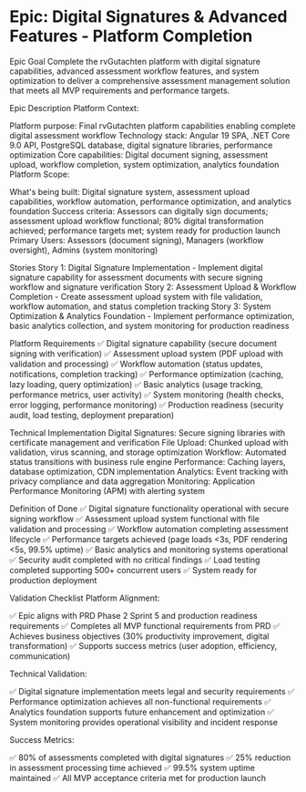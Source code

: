 # Epic: Digital Signatures & Advanced Features - Platform Completion

Epic Goal
Complete the rvGutachten platform with digital signature capabilities, advanced assessment workflow features, and system optimization to deliver a comprehensive assessment management solution that meets all MVP requirements and performance targets.

Epic Description
Platform Context:

Platform purpose: Final rvGutachten platform capabilities enabling complete digital assessment workflow
Technology stack: Angular 19 SPA, .NET Core 9.0 API, PostgreSQL database, digital signature libraries, performance optimization
Core capabilities: Digital document signing, assessment upload, workflow completion, system optimization, analytics foundation
Platform Scope:

What's being built: Digital signature system, assessment upload capabilities, workflow automation, performance optimization, and analytics foundation
Success criteria: Assessors can digitally sign documents; assessment upload workflow functional; 80% digital transformation achieved; performance targets met; system ready for production launch
Primary Users: Assessors (document signing), Managers (workflow oversight), Admins (system monitoring)

Stories
Story 1: Digital Signature Implementation - Implement digital signature capability for assessment documents with secure signing workflow and signature verification
Story 2: Assessment Upload & Workflow Completion - Create assessment upload system with file validation, workflow automation, and status completion tracking
Story 3: System Optimization & Analytics Foundation - Implement performance optimization, basic analytics collection, and system monitoring for production readiness

Platform Requirements
✅ Digital signature capability (secure document signing with verification)
✅ Assessment upload system (PDF upload with validation and processing)
✅ Workflow automation (status updates, notifications, completion tracking)
✅ Performance optimization (caching, lazy loading, query optimization)
✅ Basic analytics (usage tracking, performance metrics, user activity)
✅ System monitoring (health checks, error logging, performance monitoring)
✅ Production readiness (security audit, load testing, deployment preparation)

Technical Implementation
Digital Signatures: Secure signing libraries with certificate management and verification
File Upload: Chunked upload with validation, virus scanning, and storage optimization
Workflow: Automated status transitions with business rule engine
Performance: Caching layers, database optimization, CDN implementation
Analytics: Event tracking with privacy compliance and data aggregation
Monitoring: Application Performance Monitoring (APM) with alerting system

Definition of Done
✅ Digital signature functionality operational with secure signing workflow
✅ Assessment upload system functional with file validation and processing
✅ Workflow automation completing assessment lifecycle
✅ Performance targets achieved (page loads <3s, PDF rendering <5s, 99.5% uptime)
✅ Basic analytics and monitoring systems operational
✅ Security audit completed with no critical findings
✅ Load testing completed supporting 500+ concurrent users
✅ System ready for production deployment

Validation Checklist
Platform Alignment:

✅ Epic aligns with PRD Phase 2 Sprint 5 and production readiness requirements
✅ Completes all MVP functional requirements from PRD
✅ Achieves business objectives (30% productivity improvement, digital transformation)
✅ Supports success metrics (user adoption, efficiency, communication)

Technical Validation:

✅ Digital signature implementation meets legal and security requirements
✅ Performance optimization achieves all non-functional requirements
✅ Analytics foundation supports future enhancement and optimization
✅ System monitoring provides operational visibility and incident response

Success Metrics:

✅ 80% of assessments completed with digital signatures
✅ 25% reduction in assessment processing time achieved
✅ 99.5% system uptime maintained
✅ All MVP acceptance criteria met for production launch
